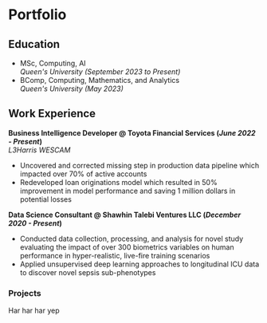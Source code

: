 # Portfolio

## Education							       		
- MSc, Computing, AI <br />
  _Queen's University (September 2023 to Present)_	<br />	        		
- BComp, Computing, Mathematics, and Analytics <br />
  _Queen's University (_May 2023_)_

## Work Experience
**Business Intelligence Developer @ Toyota Financial Services (_June 2022 - Present_)** <br />
_L3Harris WESCAM_
- Uncovered and corrected missing step in production data pipeline which impacted over 70% of active accounts
- Redeveloped loan originations model which resulted in 50% improvement in model performance and saving 1 million dollars in potential losses

**Data Science Consultant @ Shawhin Talebi Ventures LLC (_December 2020 - Present_)**
- Conducted data collection, processing, and analysis for novel study evaluating the impact of over 300 biometrics variables on human performance in hyper-realistic, live-fire training scenarios
- Applied unsupervised deep learning approaches to longitudinal ICU data to discover novel sepsis sub-phenotypes

### Projects
Har har har
yep
